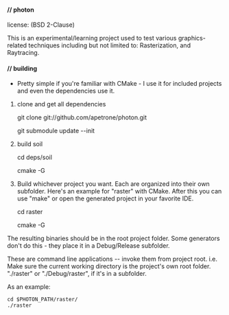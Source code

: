 #### // photon

license: (BSD 2-Clause)

This is an experimental/learning project used to test various graphics-related techniques including but not limited to:
Rasterization, and Raytracing.


#### // building


* Pretty simple if you're familiar with CMake - I use it for included projects and even the dependencies use it.

1. clone and get all dependencies

	git clone git://github.com/apetrone/photon.git

	git submodule update --init

2. build soil

	cd deps/soil

	cmake -G <generator>

3. Build whichever project you want. Each are organized into their own subfolder. Here's an example for "raster" with CMake. After this you can use "make" or open the generated project in your favorite IDE.

	cd raster

	cmake -G <generator>

The resulting binaries should be in the root project folder. Some generators don't do this - they place it in a Debug/Release subfolder.

These are command line applications -- invoke them from project root. i.e. Make sure the current working directory is the project's own root folder. "./raster" or "./Debug/raster", if it's in a subfolder.

As an example:

	cd $PHOTON_PATH/raster/
	./raster
